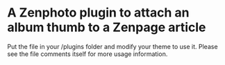 A Zenphoto plugin to attach an album thumb to a Zenpage article
===============================================================
Put the file in your /plugins folder and modify your theme to use it. Please see the file comments itself for more usage information.